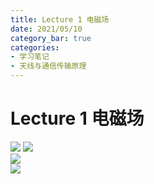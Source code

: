 ```yaml
---
title: Lecture 1 电磁场
date: 2021/05/10
category_bar: true
categories: 
- 学习笔记
- 天线与通信传输原理
---
```

# Lecture 1 电磁场
![](https://cdn.jsdelivr.net/gh/l61012345/Pic/img/E80207522EEFEE067950951FFD5E839A.png)
![](https://cdn.jsdelivr.net/gh/l61012345/Pic/img/AF6658951704208DE281DD37FF8491AA.png)  
![](https://cdn.jsdelivr.net/gh/l61012345/Pic/img/00752E0A714B34826A010DBEF98453E5.png)  
![](https://cdn.jsdelivr.net/gh/l61012345/Pic/img/DEE68BF7F8500DABB1114ED34D0A715E.png)  